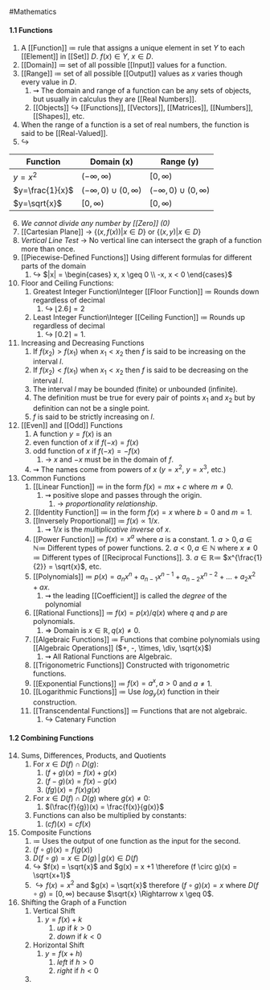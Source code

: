 #Mathematics 
#### 1.1 Functions
1. A [[Function]] $\coloneqq$ rule that assigns a unique element in set $Y$ to each [[Element]] in [[Set]] $D$. $f(x) \in Y$, $x \in D$.
2. [[Domain]] $\coloneqq$ set of all possible [[Input]] values for a function.
3. [[Range]] $\coloneqq$ set of all possible [[Output]] values as $x$ varies though every value in $D$.
	1. $\rightsquigarrow$ The domain and range of a function can be any sets of objects, but usually in calculus they are [[Real Numbers]].
	2. [[Objects]] $\hookrightarrow$ [[Functions]], [[Vectors]], [[Matrices]], [[Numbers]], [[Shapes]], etc.
4. When the range of a function is a set of real numbers, the function is said to be [[Real-Valued]].
5. $\hookrightarrow$

| Function        | Domain (x)                    | Range (y)                     |
| --------------- | ----------------------------- | ----------------------------- |
| $y=x^2$         | $(-\infty, \infty)$           | $[0,\infty)$                  |
| $y=\frac{1}{x}$ | $(-\infty,0) \cup (0,\infty)$ | $(-\infty,0) \cup (0,\infty)$ |
| $y=\sqrt{x}$    | $[0, \infty)$                 | $[0, \infty)$                 |
6. *We cannot divide any number by [[Zero]] $(0)$*
7. [[Cartesian Plane]] $\to$ $\{ (x,f(x)) | x \in D \}$ or $\{ (x,y) | x \in D \}$
8. *Vertical Line Test* $\to$ No vertical line can intersect the graph of a function more than once.
9. [[Piecewise-Defined Functions]]  Using different formulas for different parts of the domain 
	1. $\hookrightarrow$ $|x| = \begin{cases} x, x \geq 0 \\ -x, x < 0 \end{cases}$
10. Floor and Ceiling Functions:
	1. Greatest Integer Function\Integer [[Floor Function]] $\coloneqq$ Rounds down regardless of decimal 
		  1. $\hookrightarrow$ $\lfloor 2.6 \rfloor = 2$
	2. Least Integer Function\Integer [[Ceiling Function]] $\coloneqq$ Rounds up regardless of decimal 
		  1. $\hookrightarrow$ $\lceil 0.2 \rceil = 1$.
11. Increasing and Decreasing Functions
	1. If $f(x_2) > f(x_1)$ when $x_1 < x_2$ then $f$ is said to be increasing on the interval $l$.
	2. If $f(x_2) < f(x_1)$ when $x_1 < x_2$ then $f$ is said to be decreasing on the interval $l$.
	3. The interval $l$ may be bounded (finite) or unbounded (infinite).
	4. The definition must be true for every pair of points $x_1$ and $x_2$ but by definition can not be a single point.
	5. $f$ is said to be strictly increasing on $l$.
12. [[Even]] and [[Odd]] Functions
	1. A function $y = f(x)$ is an
	2. even function of $x$ if $f(-x) = f(x)$
	3. odd function of $x$ if $f(-x) = -f(x)$ 
		1. $\to$ $x$ and $-x$ must be in the domain of $f$.
	4. $\rightsquigarrow$ The names come from powers of $x$ ($y=x^2$, $y=x^3$, etc.)  
14. Common Functions
	1. [[Linear Function]] $\coloneqq$ in the form $f(x) = mx + c$ where $m \neq 0$.
		1. $\rightsquigarrow$ positive slope and passes through the origin.
			1. $\to$ *proportionality relationship*.
	3. [[Identity Function]] $\coloneqq$ in the form $f(x) = x$ where $b = 0$ and $m = 1$.
	4. [[Inversely Proportional]] $\coloneqq$ $f(x) \propto 1/x$.
		1. $\rightsquigarrow$ $1/x$ is the *multiplicative inverse* of $x$.
	5. [[Power Function]] $\coloneqq$ $f(x) = x^a$ where $a$ is a constant.
		   1. $a > 0, a \in \mathbb{N} \coloneqq$ Different types of power functions.
		   2. $a < 0, a \in \mathbb{N}$ where $x \neq 0$ $\coloneqq$ Different types of [[Reciprocal Functions]].
		   3. $a \in \mathbb{R} \coloneqq$ $x^{\frac{1}{2}} = \sqrt{x}$, etc.
	6. [[Polynomials]] $\coloneqq$ $p(x) = a_n x^n + a_{n-1} x^{n-1} + a_{n-2} x^{n-2} + \dots + a_2 x^2 + ax$.
		1. $\rightsquigarrow$ the leading [[Coefficient]] is called the *degree* of the polynomial 
	7. [[Rational Functions]] $\coloneqq$ $f(x) = p(x)/q(x)$ where $q$ and $p$ are polynomials.
		1. $\Rightarrow$ Domain is $x \in \mathbb{R}, q(x) \neq 0$.
	8. [[Algebraic Functions]] $\coloneqq$ Functions that combine polynomials using [[Algebraic Operations]] ($+, -, \times, \div, \sqrt{x}$)
		1. $\rightsquigarrow$ All Rational Functions are Algebraic.
	9. [[Trigonometric Functions]]  Constructed with trigonometric functions.
	10. [[Exponential Functions]] $\coloneqq$ $f(x) = a^x, a > 0$ and $a \neq 1$.
	11. [[Logarithmic Functions]] $\coloneqq$ Use $log_y(x)$ function in their construction.
	12. [[Transcendental Functions]] $\coloneqq$ Functions that are not algebraic.
		1. $\hookrightarrow$ Catenary Function 
#### 1.2 Combining Functions
14. Sums, Differences, Products, and Quotients
	1. For $x \in D(f) \cap D(g)$:
		1. $(f+g)(x) = f(x)+g(x)$
		2. $(f-g)(x) = f(x)-g(x)$
		3. $(fg)(x) = f(x)g(x)$
	2. For $x \in D(f) \cap D(g)$ where $g(x) \neq 0$:
		1. $(\frac{f}{g})(x) = \frac{f(x)}{g(x)}$
	3. Functions can also be multiplied by constants:
		1. $(cf)(x) = cf(x)$
15. Composite Functions
	1. $\coloneqq$ Uses the output of one function as the input for the second.
	2. $(f \circ g)(x) = f(g(x))$
	3. $D(f\circ g) = {x \in D(g)\,|\,g(x) \in D(f)}$
	4. $\hookrightarrow$ $f(x) = \sqrt{x}$ and $g(x) = x +1 \therefore (f \circ g)(x) = \sqrt{x+1}$
	5. $\hookrightarrow f(x) = x^2$ and $g(x) = \sqrt{x}$ therefore $(f \circ g)(x) = x$ where $D(f \circ g) = [0, \infty)$ because $\sqrt{x} \Rightarrow x \geq 0$.
16. Shifting the Graph of a Function
	1. Vertical Shift
		1. $y = f(x) + k$
			1. *up* if $k > 0$
			2. *down* if $k < 0$
	2. Horizontal Shift
		1. $y = f(x + h)$
			1. *left* if $h > 0$
			2. *right* if $h < 0$
	3. 